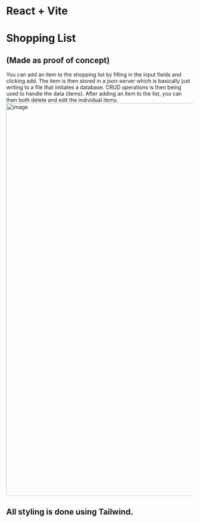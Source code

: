# React + Vite

# Shopping List
## (Made as proof of concept)
You can add an item to the shopping list by filling in the input fields and clicking add.
The item is then stored in a json-server which is basically just writing to a file that imitates a database.
CRUD operations is then being used to handle the data (items).
After adding an item to the list, you can then both delete and edit the individual items.
<img width="1053" alt="image" src="https://github.com/snadering/ShoppingList/assets/113049401/36b4d4e4-f97c-4863-8f77-75e0f90e8292">

## All styling is done using Tailwind.
